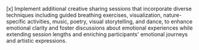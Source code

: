[x] Implement additional creative sharing sessions that incorporate diverse techniques including guided breathing exercises, visualization, nature-specific activities, music, poetry, visual storytelling, and dance, to enhance emotional clarity and foster discussions about emotional experiences while extending session lengths and enriching participants' emotional journeys and artistic expressions.